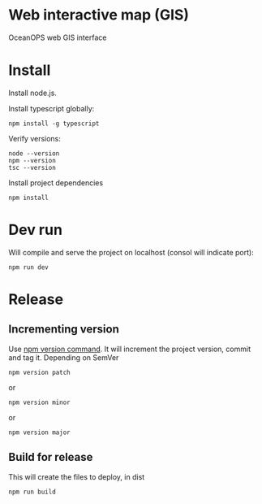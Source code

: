 # Web interactive map (GIS)
OceanOPS web GIS interface


# Install
Install node.js.

Install typescript globally:

    npm install -g typescript

Verify versions:

    node --version
    npm --version
    tsc --version

Install project dependencies

    npm install

# Dev run
Will compile and serve the project on localhost (consol will indicate port):

    npm run dev


# Release
## Incrementing version
Use [npm version command](https://docs.npmjs.com/cli/v9/commands/npm-version?v=true).
It will increment the project version, commit and tag it.
Depending on SemVer

    npm version patch
or

    npm version minor
or

    npm version major

## Build for release
This will create the files to deploy, in dist

    npm run build